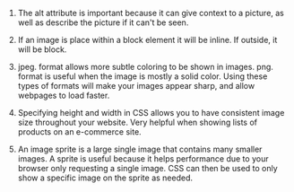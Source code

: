 1. The alt attribute is important because it can give context to a picture, as well as describe the picture if it can't be seen.
2. If an image is place within a block element it will be inline. If outside, it will be block.
3. jpeg. format allows more subtle coloring to be shown in images.
   png. format is useful when the image is mostly a solid color.
   Using these types of formats will make your images appear sharp, and allow webpages to load faster.

1. Specifying height and width in CSS allows you to have consistent image size throughout your website. Very helpful when showing lists of products on an e-commerce site.
2. An image sprite is a large single image that contains many smaller images. A sprite is useful because it helps performance due to your browser only requesting a single image. CSS can then be used to only show a specific image on the sprite as needed.
